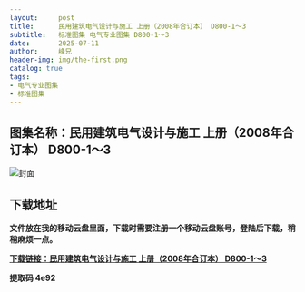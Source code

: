 ```yaml
---
layout:     post
title:      民用建筑电气设计与施工 上册（2008年合订本） D800-1～3
subtitle:   标准图集 电气专业图集 D800-1～3
date:       2025-07-11
author:     峰兄
header-img: img/the-first.png
catalog: true
tags:
- 电气专业图集
- 标准图集
---
```

## 图集名称：民用建筑电气设计与施工 上册（2008年合订本） D800-1～3
![封面](https://pic1.imgdb.cn/item/6870ace258cb8da5c89b82d2.jpg)


## 下载地址 ##
**文件放在我的移动云盘里面，下载时需要注册一个移动云盘账号，登陆后下载，稍稍麻烦一点。**  
  
[**下载链接：民用建筑电气设计与施工 上册（2008年合订本） D800-1～3**](https://caiyun.139.com/w/i/2oxwDy34Fnuq2)


**提取码 4e92**

